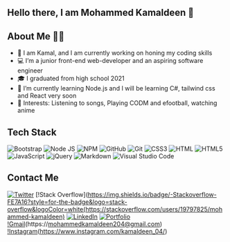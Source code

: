   ## Hello there, I am Mohammed Kamaldeen 👋
  
  
  ## About Me 👩‍💼
  
- 👀 I am Kamal, and I am currently working on honing my coding skills
- 💻 I’m a junior front-end web-developer and an aspiring software engineer 
- 🎓 I graduated from high school 2021
- 🌱 I’m currently learning Node.js and I will be learning C#, tailwind css and React very soon
- 💞️ Interests: Listening to songs, Playing CODM and efootball, watching anime

## Tech Stack 
![Bootstrap](https://img.shields.io/badge/Bootstrap-563D7C?style=for-the-badge&logo=bootstrap&logoColor=white)
![Node JS](https://img.shields.io/badge/Node.js-339933?style=for-the-badge&logo=nodedotjs&logoColor=white)
![NPM](https://img.shields.io/badge/npm-CB3837?style=for-the-badge&logo=npm&logoColor=white)
![GitHub](https://img.shields.io/badge/GitHub-100000?style=for-the-badge&logo=github&logoColor=white)
![Git](https://img.shields.io/badge/git-%23F05033.svg?style=for-the-badge&logo=git&logoColor=white)
![CSS3](https://img.shields.io/badge/CSS3-1572B6?style=for-the-badge&logo=css3&logoColor=white)
![HTML](https://img.shields.io/badge/HTML5-E34F26?style=for-the-badge&logo=html5&logoColor=white)
![HTML5](https://img.shields.io/badge/html5-%23E34F26.svg?style=for-the-badge&logo=html5&logoColor=white)
![JavaScript](https://img.shields.io/badge/JavaScript-323330?style=for-the-badge&logo=javascript&logoColor=F7DF1E)
![jQuery](https://img.shields.io/badge/jquery-%230769AD.svg?style=for-the-badge&logo=jquery&logoColor=white)
![Markdown](https://img.shields.io/badge/markdown-%23000000.svg?style=for-the-badge&logo=markdown&logoColor=white)
![Visual Studio Code](https://img.shields.io/badge/Visual%20Studio%20Code-0078d7.svg?style=for-the-badge&logo=visual-studio-code&logoColor=white)

## Contact Me
[![Twitter](https://img.shields.io/badge/Twitter-1DA1F2?style=for-the-badge&logo=twitter&logoColor=white)](https://twitter.com/D_kvng13/)
[!Stack Overflow](https://img.shields.io/badge/-Stackoverflow-FE7A16?style=for-the-badge&logo=stack-overflow&logoColor=white(https://stackoverflow.com/users/19797825/mohammed-kamaldeen)
[![LinkedIn](https://img.shields.io/badge/LinkedIn-0077B5?style=for-the-badge&logo=linkedin&logoColor=white)](https://www.linkedin.com/in/kamaldeen-mohammed-123b89235?/)
[![Portfolio](https://img.shields.io/badge/Portfolio-1DA1F2?style=for-the-badge&logo=website&logoColor=white)](https://aparnaportfoliofinal.netlify.app/)
[!Gmail](https://img.shields.io/badge/Gmail-D14836?style=for-the-badge&logo=gmail&logoColor=white)(https://mohammedkamaldeen204@gmail.com)
[!Instagram](https://img.shields.io/badge/Instagram-%23E4405F.svg?style=for-the-badge&logo=Instagram&logoColor=white)(https://www.instagram.com/kamaldeen_04/)



